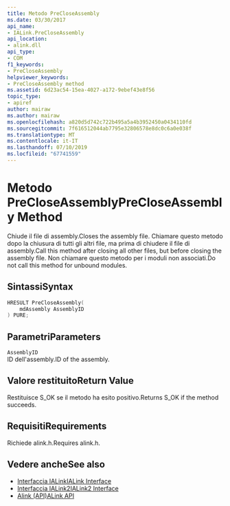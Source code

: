 ```yaml
---
title: Metodo PreCloseAssembly
ms.date: 03/30/2017
api_name:
- IALink.PreCloseAssembly
api_location:
- alink.dll
api_type:
- COM
f1_keywords:
- PreCloseAssembly
helpviewer_keywords:
- PreCloseAssembly method
ms.assetid: 6d23ac54-15ea-4027-a172-9ebef43e8f56
topic_type:
- apiref
author: mairaw
ms.author: mairaw
ms.openlocfilehash: a820d5d742c722b495a5a4b3952450a0434110fd
ms.sourcegitcommit: 7f616512044ab7795e32806578e8dc0c6a0e038f
ms.translationtype: MT
ms.contentlocale: it-IT
ms.lasthandoff: 07/10/2019
ms.locfileid: "67741559"
---
```

# <a name="precloseassembly-method"></a><span data-ttu-id="05f8b-102">Metodo PreCloseAssembly</span><span class="sxs-lookup"><span data-stu-id="05f8b-102">PreCloseAssembly Method</span></span>
<span data-ttu-id="05f8b-103">Chiude il file di assembly.</span><span class="sxs-lookup"><span data-stu-id="05f8b-103">Closes the assembly file.</span></span> <span data-ttu-id="05f8b-104">Chiamare questo metodo dopo la chiusura di tutti gli altri file, ma prima di chiudere il file di assembly.</span><span class="sxs-lookup"><span data-stu-id="05f8b-104">Call this method after closing all other files, but before closing the assembly file.</span></span> <span data-ttu-id="05f8b-105">Non chiamare questo metodo per i moduli non associati.</span><span class="sxs-lookup"><span data-stu-id="05f8b-105">Do not call this method for unbound modules.</span></span>  
  
## <a name="syntax"></a><span data-ttu-id="05f8b-106">Sintassi</span><span class="sxs-lookup"><span data-stu-id="05f8b-106">Syntax</span></span>  
  
```cpp  
HRESULT PreCloseAssembly(  
    mdAssembly AssemblyID  
) PURE;  
```  
  
## <a name="parameters"></a><span data-ttu-id="05f8b-107">Parametri</span><span class="sxs-lookup"><span data-stu-id="05f8b-107">Parameters</span></span>  
 `AssemblyID`  
 <span data-ttu-id="05f8b-108">ID dell'assembly.</span><span class="sxs-lookup"><span data-stu-id="05f8b-108">ID of the assembly.</span></span>  
  
## <a name="return-value"></a><span data-ttu-id="05f8b-109">Valore restituito</span><span class="sxs-lookup"><span data-stu-id="05f8b-109">Return Value</span></span>  
 <span data-ttu-id="05f8b-110">Restituisce S_OK se il metodo ha esito positivo.</span><span class="sxs-lookup"><span data-stu-id="05f8b-110">Returns S_OK if the method succeeds.</span></span>  
  
## <a name="requirements"></a><span data-ttu-id="05f8b-111">Requisiti</span><span class="sxs-lookup"><span data-stu-id="05f8b-111">Requirements</span></span>  
 <span data-ttu-id="05f8b-112">Richiede alink.h.</span><span class="sxs-lookup"><span data-stu-id="05f8b-112">Requires alink.h.</span></span>  
  
## <a name="see-also"></a><span data-ttu-id="05f8b-113">Vedere anche</span><span class="sxs-lookup"><span data-stu-id="05f8b-113">See also</span></span>

- [<span data-ttu-id="05f8b-114">Interfaccia IALink</span><span class="sxs-lookup"><span data-stu-id="05f8b-114">IALink Interface</span></span>](../../../../docs/framework/unmanaged-api/alink/ialink-interface.md)
- [<span data-ttu-id="05f8b-115">Interfaccia IALink2</span><span class="sxs-lookup"><span data-stu-id="05f8b-115">IALink2 Interface</span></span>](../../../../docs/framework/unmanaged-api/alink/ialink2-interface.md)
- [<span data-ttu-id="05f8b-116">Alink (API)</span><span class="sxs-lookup"><span data-stu-id="05f8b-116">ALink API</span></span>](../../../../docs/framework/unmanaged-api/alink/index.md)
